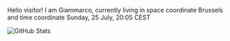 Hello visitor! I am Giammarco, currently living in space coordinate Brussels and time coordinate Sunday, 25 July, 20:05 CEST

![GitHub Stats](https://github-readme-stats.vercel.app/api?username=grcasanova)
